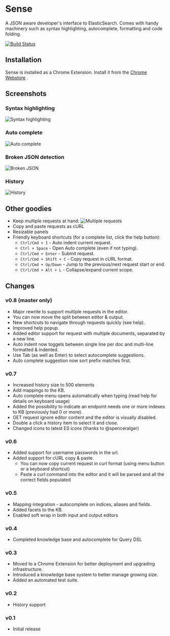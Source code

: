 Sense
=====

A JSON aware developer's interface to ElasticSearch. Comes with handy machinery such as syntax highlighting, autocomplete,
formatting and code folding.

[![Build Status](https://travis-ci.org/bleskes/sense.png)](https://travis-ci.org/bleskes/sense)

Installation
------------

Sense is installed as a Chrome Extension. Install it from
the [Chrome Webstore](http://bit.ly/es_sense) .

Screenshots
-----------

### Syntax highlighting
![Syntax highlighting](https://github.com/bleskes/sense/raw/multi_req/docs/syntaxhighlighting.png)

### Auto complete
![Auto complete](https://github.com/bleskes/sense/raw/multi_req/docs/autocomplete.png)

### Broken JSON detection
![Broken JSON](https://github.com/bleskes/sense/raw/multi_req/docs/broken.png)

### History
![History](https://github.com/bleskes/sense/raw/multi_req/docs/history.png)

Other goodies
-----

- Keep multiple requests at hand:
  ![Multiple requests](https://github.com/bleskes/sense/raw/multi_req/docs/requestformat.png)
- Copy and paste requests as cURL
- Resizable panels
- Friendly keyboard shortcuts (for a complete list, click the help button):
    * `Ctrl/Cmd + I`         - Auto indent current request.
    * `Ctrl + Space`         - Open Auto complete (even if not typing).
    * `Ctrl/Cmd + Enter`     - Submit request.
    * `Ctrl/Cmd + Shift + C` - Copy request in cURL format.
    * `Ctrl/Cmd + Up/Down`   - Jump to the previous/next request start or end.
    * `Ctrl/Cmd + Alt + L`   - Collapse/expand current scope.

Changes
-------

### v0.8 (master only)
- Major rewrite to support multiple requests in the editor.
- You can now move the split between editor & output.
- New shortcuts to navigate through requests quickly (see help).
- Improved help popup.
- Added editor support for request with multiple documents, separated by a new line.
- Auto indent now toggels between single line per doc and multi-line formatted & indented.
- Use Tab (as well as Enter) to select autocomplete suggestions.
- Auto complete suggestion now sort prefix matches first.

### v0.7
- Increased history size to 500 elements
- Add mappings to the KB.
- Auto complete menu opens automatically when typing (read help for details on keyboard usage)
- Added the possibility to indicate an endpoint needs one or more indexes to KB (previously had 0 or more).
- GET request ignore editor content and the editor is visually disabled.
- Double a click a history item to select it and close.
- Changed icons to latest ES icons (thanks to @spenceralger)

### v0.6
- Added support for username passwords in the url.
- Added support for cURL copy & paste.
    - You can now copy current request in curl format (using menu button or a keyboard shortcut)
    - Paste a curl command into the editor and it will be parsed and all the correct fields populated

### v0.5
- Mapping integration - autocomplete on indices, aliases and fields.
- Added facets to the KB.
- Enabled soft wrap in both input and output editors

### v0.4
- Completed knowledge base and autocomplete for Query DSL

### v0.3
- Moved to a Chrome Extension for better deployment and upgrading infrastructure.
- Introduced a knowledge base system to better manage growing size.
- Added an automated test suite.

### v0.2
- History support

### v0.1
- Initial release
